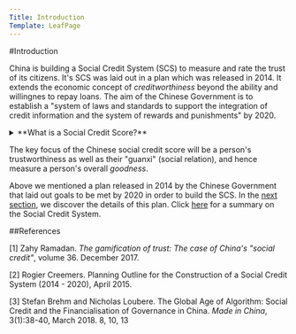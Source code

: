 ```yaml
---
Title: Introduction
Template: LeafPage
---
```

#Introduction

China is building a Social Credit System (SCS) to measure and rate the trust of its citizens. It's SCS was laid out in a plan which was released in 2014.
It extends the economic concept of *creditworthiness* beyond the ability and willingnes to repay loans. 
The aim of the Chinese Government is to establish a "system of laws and standards to support the integration of credit information and the system of rewards and punishments" by 2020. 

<details markdown="1">
<summary markdown = "1">**What is a Social Credit Score?**</summary>
A social credit score can be defined as a rating for the consumer calculated by their "position in a social structure based on esteem that is bestowed by others."
</details>

The key focus of the Chinese social credit score will be a person's trustworthiness as well as their "guanxi" (social relation), and hence measure a person's overall *goodness*.

Above we mentioned a plan released in 2014 by the Chinese Government that laid out goals to be met by 2020 in order to build the SCS. In the [next section](https://cueimps.soc.srcf.net/course/course/credit-scores/Social_Credit_Scores/china/plan), we discover the details of this plan. 
Click [here](https://cueimps.soc.srcf.net/course/course/credit-scores/Social_Credit_Scores/china/summary) for a summary on the Social Credit System.

##References

[1] Zahy Ramadan. *The gamification of trust: The case of China's "social credit"*, volume 36. December 2017. 

[2] Rogier Creemers. Planning Outline for the Construction of a Social Credit System (2014 - 2020), April 2015. 

[3] Stefan Brehm and Nicholas Loubere. The Global Age of Algorithm: Social Credit and the Financialisation of Governance in China. *Made in China*, 3(1):38-40, March 2018. 
8, 10, 13
